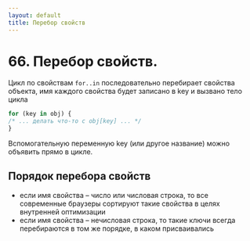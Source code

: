```yaml
---
layout: default
title: Перебор свойств
---
```


# 66. Перебор свойств.

Цикл по свойствам `for..in` последовательно перебирает свойства объекта, имя каждого свойства будет записано в key и вызвано тело цикла

```javascript
for (key in obj) {
/* ... делать что-то с obj[key] ... */
}
```

Вспомогательную переменную key (или другое название) можно объявить прямо в цикле.

## Порядок перебора свойств

* если имя свойства – число или числовая строка, то все современные браузеры сортируют такие свойства в целях внутренней оптимизации
* если имя свойства – нечисловая строка, то такие ключи всегда перебираются в том же порядке, в каком присваивались